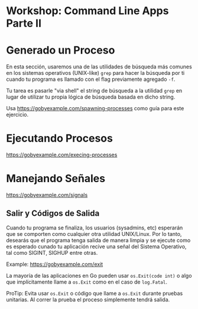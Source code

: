 # Workshop: Command Line Apps Parte II 

# Generado un Proceso
En esta sección, usaremos una de las utilidades de búsqueda más comunes en los sistemas operativos (UNIX-like) `grep` para hacer la búsqueda por ti cuando tu programa es llamado con el flag previamente agregado `-f`.

Tu tarea es pasarle "via shell" el string de búsqueda a la utilidad `grep` en lugar de utilizar tu propia lógica de búsqueda basada en dicho string.

Usa https://gobyexample.com/spawning-processes como guía para este ejercicio.

# Ejecutando Procesos
https://gobyexample.com/execing-processes

# Manejando Señales
https://gobyexample.com/signals

## Salir y Códigos de Salida
Cuando tu programa se finaliza, los usuarios (sysadmins, etc) esperarán que se comporten como cualquier otra utilidad UNIX/Linux. Por lo tanto, desearás que el programa tenga salida de manera limpia y se ejecute como es esperado cunado tu aplicación recive una señal del Sistema Operativo, tal como SIGINT, SIGHUP entre otras.

Example: https://gobyexample.com/exit

La mayoría de las aplicaciones en Go pueden usar `os.Exit(code int)` o algo que implícitamente llame a `os.Exit` como en el caso de `log.Fatal`.

ProTip: Evita usar `os.Exit` o código que llame a `os.Exit` durante pruebas unitarias. Al correr la prueba el proceso simplemente tendrá salida.

